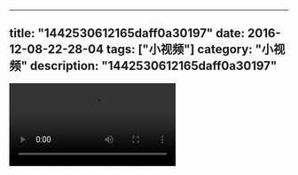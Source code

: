 
---
title: "1442530612165daff0a30197"
date: 2016-12-08-22-28-04
tags: ["小视频"]
category: "小视频"
description: "1442530612165daff0a30197"
---
<video src="http://ohtsqip0g.bkt.clouddn.com/1442530612165daff0a30197.mp4" controls="controls"></video>
